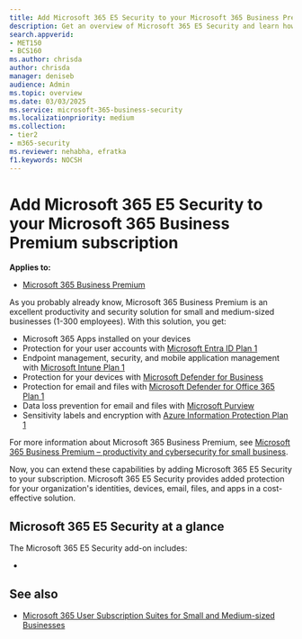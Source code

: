 ```yaml
---
title: Add Microsoft 365 E5 Security to your Microsoft 365 Business Premium subscription
description: Get an overview of Microsoft 365 E5 Security and learn how to add it to your Microsoft 365 Business Premium subscription.
search.appverid:
- MET150
- BCS160
ms.author: chrisda
author: chrisda
manager: deniseb
audience: Admin
ms.topic: overview
ms.date: 03/03/2025
ms.service: microsoft-365-business-security
ms.localizationpriority: medium
ms.collection:
- tier2
- m365-security
ms.reviewer: nehabha, efratka
f1.keywords: NOCSH
---
```


# Add Microsoft 365 E5 Security to your Microsoft 365 Business Premium subscription

**Applies to:**

- [Microsoft 365 Business Premium](m365bp-overview.md)

As you probably already know, Microsoft 365 Business Premium is an excellent productivity and security solution for small and medium-sized businesses (1-300 employees). With this solution, you get:

- Microsoft 365 Apps installed on your devices
- Protection for your user accounts with [Microsoft Entra ID Plan 1](/entra/fundamentals/whatis)
- Endpoint management, security, and mobile application management with [Microsoft Intune Plan 1](/mem/intune/fundamentals/what-is-intune)
- Protection for your devices with [Microsoft Defender for Business](/defender-business/mdb-overview)
- Protection for email and files with [Microsoft Defender for Office 365 Plan 1](/defender-office-365/mdo-about#defender-for-office-365-plan-1-capabilities)
- Data loss prevention for email and files with [Microsoft Purview](/purview/dlp-learn-about-dlp)
- Sensitivity labels and encryption with [Azure Information Protection Plan 1](/azure/information-protection/what-is-information-protection)

For more information about Microsoft 365 Business Premium, see [Microsoft 365 Business Premium – productivity and cybersecurity for small business](m365bp-overview.md).

Now, you can extend these capabilities by adding Microsoft 365 E5 Security to your subscription. Microsoft 365 E5 Security provides added protection for your organization's identities, devices, email, files, and apps in a cost-effective solution.

## Microsoft 365 E5 Security at a glance

The Microsoft 365 E5 Security add-on includes:

- 





## See also

- [Microsoft 365 User Subscription Suites for Small and Medium-sized Businesses](https://cdn-dynmedia-1.microsoft.com/is/content/microsoftcorp/microsoft/final/en-us/microsoft-brand/documents/modern-work-plan-comparison-smb5.pdf)